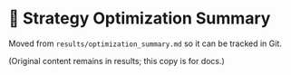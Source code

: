 # 🎯 Strategy Optimization Summary

Moved from `results/optimization_summary.md` so it can be tracked in Git.

(Original content remains in results; this copy is for docs.)
